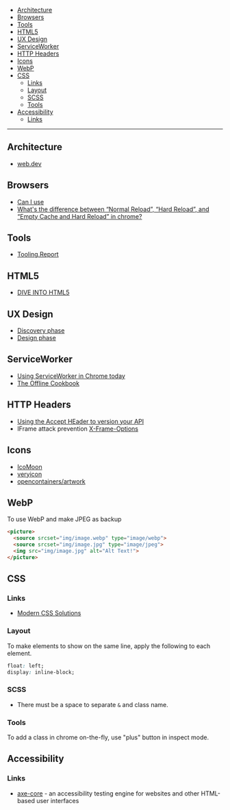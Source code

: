 - [Architecture](#architecture)
- [Browsers](#browsers)
- [Tools](#tools)
- [HTML5](#html5)
- [UX Design](#ux-design)
- [ServiceWorker](#serviceworker)
- [HTTP Headers](#http-headers)
- [Icons](#icons)
- [WebP](#webp)
- [CSS](#css)
  * [Links](#links)
  * [Layout](#layout)
  * [SCSS](#scss)
  * [Tools](#tools-1)
- [Accessibility](#accessibility)
  * [Links](#links-1)
____

## Architecture

- [web.dev](https://web.dev/)

## Browsers

- [Can I use](http://caniuse.com/)
- [What's the difference between “Normal Reload”, “Hard Reload”, and “Empty Cache and Hard Reload” in chrome?](http://stackoverflow.com/questions/14969315/whats-the-difference-between-normal-reload-hard-reload-and-empty-cache-a)

## Tools

- [Tooling.Report](https://bundlers.tooling.report/)

## HTML5

- [DIVE INTO HTML5](http://diveintohtml5.info/)

## UX Design

- [Discovery phase](https://www.uxapprentice.com/discovery/)
- [Design phase](https://www.uxapprentice.com/design/)

## ServiceWorker

- [Using ServiceWorker in Chrome today](https://jakearchibald.com/2014/using-serviceworker-today/)
- [The Offline Cookbook](https://jakearchibald.com/2014/offline-cookbook/)

## HTTP Headers

- [Using the Accept HEader to version your API](http://labs.qandidate.com/blog/2014/10/16/using-the-accept-header-to-version-your-api/)
- IFrame attack prevention [X-Frame-Options](https://developer.mozilla.org/en-US/docs/Web/HTTP/Headers/X-Frame-Options)

## Icons

- [IcoMoon](https://icomoon.io/)
- [veryicon](http://www.veryicon.com/)
- [opencontainers/artwork](https://github.com/opencontainers/artwork)

## WebP

To use WebP and make JPEG as backup

```html
<picture>
  <source srcset="img/image.webp" type="image/webp">
  <source srcset="img/image.jpg" type="image/jpeg">
  <img src="img/image.jpg" alt="Alt Text!">
</picture>
```

## CSS

### Links

- [Modern CSS Solutions](https://moderncss.dev/)

### Layout

To make elements to show on the same line, apply the following to each element.

```css
float: left;
display: inline-block;
```

### SCSS

- There must be a space to separate `&` and class name.

### Tools

To add a class in chrome on-the-fly, use "plus" button in inspect mode.

## Accessibility

### Links

- [axe-core](https://www.npmjs.com/package/axe-core) - an accessibility testing
  engine for websites and other HTML-based user interfaces
